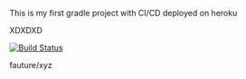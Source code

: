 This is my first gradle project with  CI/CD deployed on  heroku

XDXDXD

[![Build Status](https://app.travis-ci.com/nilufer001/Part1.svg?branch=main)](https://app.travis-ci.com/nilufer001/Part1)

fauture/xyz
